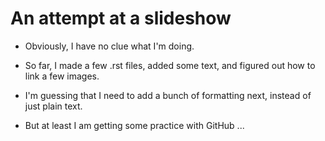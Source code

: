 # An attempt at a slideshow

- Obviously, I have no clue what I'm doing.

- So far, I made a few .rst files, added some text, and figured out how to link a few images.

- I'm guessing that I need to add a bunch of formatting next, instead of just plain text.

- But at least I am getting some practice with GitHub ...
